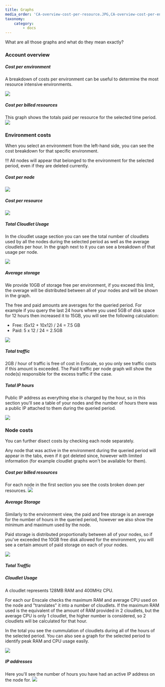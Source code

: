 ```yaml
---
title: Graphs
media_order: 'CA-overview-cost-per-resource.JPG,CA-overview-cost-per-env.JPG,CA-env-cost-per-node.JPG,CA-env-cost-per-resource.JPG,CA-env-cloudlet-usage.JPG,CA-env-IP-hours.JPG,CA-env-disk.JPG,CA-node-summary.JPG,CA-node-stroage.JPG,CA-Node-IP.JPG,CA-node-cloudlet.JPG'
taxonomy:
    category:
        - docs
---
```


What are all those graphs and what do they mean exactly?

### Account overview

##### Cost per environment

A breakdown of costs per environment can be useful to determine the most resource intensive environments.

![](CA-overview-cost-per-env.JPG)
##### Cost per billed resources

This graph shows the totals paid per resource for the selected time period.
![](CA-overview-cost-per-resource.JPG)

### Environment costs

When you select an environment from the left-hand side, you can see the cost breakdown for that specific environment.

!!! All nodes will appear that belonged to the environment for the selected period, even if they are deleted currently.

##### Cost per node
![](CA-env-cost-per-node.JPG)

##### Cost per resource

![](CA-env-cost-per-resource.JPG)

##### Total Cloudlet Usage

In the cloudlet usage section you can see the total number of cloudlets used by all the nodes during the selected period as well as the average cloudlets per hour. In the graph next to it you can see a breakdown of that usage per node.

![](CA-env-cloudlet-usage.JPG)

##### Average storage

We provide 10GB of storage free per environment, if you exceed this limit, the overage will be distributed between all of your nodes and will be shown in the graph. 

The free and paid amounts are averages for the queried period. For example if you query the last 24 hours where you used 5GB of disk space for 12 hours then increased it to 15GB, you will see the following calculation: 

* Free: (5x12 + 10x12) / 24 = 7.5 GB
* Paid: 5 x 12 / 24 = 2.5GB

![](CA-env-disk.JPG)

##### Total traffic

2GB / hour of traffic is free of cost in Enscale, so you only see traffic costs if this amount is exceeded. The Paid traffic per node graph will show the node(s) responsible for the excess traffic if the case.

##### Total IP hours

Public IP address as everything else is charged by the hour, so in this section you'll see a table of your nodes and the number of hours there was a public IP attached to them during the queried period.

![](CA-env-IP-hours.JPG)

### Node costs

You can further disect costs by checking each node separately. 

Any node that was active in the environment during the queried period will appear in the tabs, even if it got deleted since, however with limited information (for example cloudlet graphs won't be available for them).

##### Cost per billed resources

For each node in the first section you see the costs broken down per resources.
![](CA-node-summary.JPG)

##### Average Storage

Similarly to the environment view, the paid and free storage is an average for the number of hours in the queried period, however we also show the minimum and maximum used by the node.

Paid storage is distributed proportionally between all of your nodes, so if you've exceeded the 10GB free disk allowed for the environment, you will see a certain amount of paid storage on each of your nodes. 

![](CA-node-stroage.JPG)

##### Total Traffic

##### Cloudlet Usage
A cloudlet represents 128MB RAM and 400MHz CPU.

For each our Enscale checks the maximum RAM and average CPU used on the node and "translates" it into a number of cloudlets. If the maximum RAM used is the equivalent of the amount of RAM provided in 2 cloudlets, but the average CPU is only 1 cloudlet, the higher number is considered, so 2 cloudlets will be calculated for that hour.

In the total you see the cummulation of cloudlets during all of the hours of the selected period. You can also see a graph for the selected period to identify peak RAM and CPU usage easily.

![](CA-node-cloudlet.JPG)

##### IP addresses

Here you'll see the number of hours you have had an active IP address on the node for.
![](CA-Node-IP.JPG)

